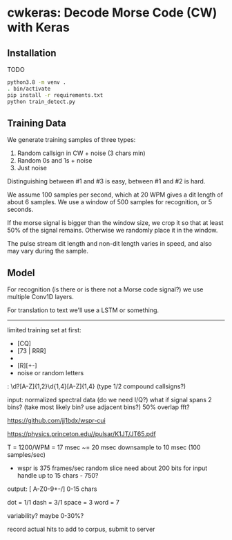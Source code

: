 
cwkeras: Decode Morse Code (CW) with Keras
===

Installation
---
TODO
~~~sh
python3.8 -m venv .
. bin/activate
pip install -r requirements.txt
python train_detect.py
~~~

Training Data
---

We generate training samples of three types:
1. Random callsign in CW + noise (3 chars min)
2. Random 0s and 1s + noise
3. Just noise

Distinguishing between #1 and #3 is easy, between #1 and #2 is hard.

We assume 100 samples per second, which at 20 WPM gives a dit length of about 6 samples. We use a window of 500 samples for recognition, or 5 seconds.

If the morse signal is bigger than the window size, we crop it so that at least 50% of the signal remains. Otherwise we randomly place it in the window.

The pulse stream dit length and non-dit length varies in speed, and also may vary during the sample.


Model
---

For recognition (is there or is there not a Morse code signal?) we use multiple Conv1D layers.

For translation to text we'll use a LSTM or something.

---

limited training set at first:
- [CQ] <callsign>
- <callsign> [73 | RRR]
- <callsign> <gridsquare>
- <callsign> [R][+-]<num>
- noise or random letters

<callsign>:
	\d?[A-Z]{1,2}\d{1,4}[A-Z]{1,4}
	(type 1/2 compound callsigns?)

input: normalized spectral data (do we need I/Q?)
what if signal spans 2 bins? (take most likely bin? use adjacent bins?)
50% overlap fft?

https://github.com/jj1bdx/wspr-cui

https://physics.princeton.edu//pulsar/K1JT/JT65.pdf


T = 1200/WPM = 17 msec ~= 20 msec
downsample to 10 msec (100 samples/sec)
- wspr is 375 frames/sec
random slice
need about 200 bits for input
handle up to 15 chars - 750?

output: [ A-Z0-9+-/]
0-15 chars

dot = 1/1
dash = 3/1
space = 3
word = 7

variability? maybe 0-30%? 

record actual hits to add to corpus, submit to server


